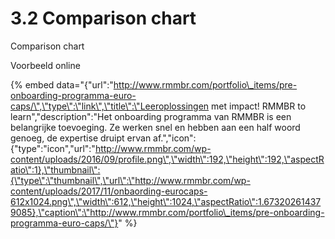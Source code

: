 # 3.2 Comparison chart

Comparison chart

Voorbeeld online

{% embed data="{\"url\":\"http://www.rmmbr.com/portfolio\_items/pre-onboarding-programma-euro-caps/\",\"type\":\"link\",\"title\":\"Leeroplossingen met impact! RMMBR to learn\",\"description\":\"Het onboarding programma van RMMBR is een belangrijke toevoeging. Ze werken snel en hebben aan een half woord genoeg, de expertise druipt ervan af.\",\"icon\":{\"type\":\"icon\",\"url\":\"http://www.rmmbr.com/wp-content/uploads/2016/09/profile.png\",\"width\":192,\"height\":192,\"aspectRatio\":1},\"thumbnail\":{\"type\":\"thumbnail\",\"url\":\"http://www.rmmbr.com/wp-content/uploads/2017/11/onbaording-eurocaps-612x1024.png\",\"width\":612,\"height\":1024,\"aspectRatio\":1.673202614379085},\"caption\":\"http://www.rmmbr.com/portfolio\_items/pre-onboarding-programma-euro-caps/\"}" %}



